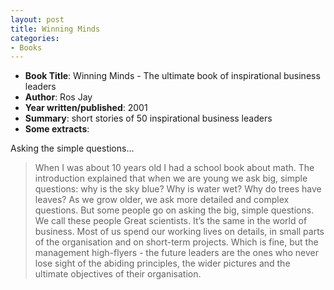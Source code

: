 ```yaml
---
layout: post
title: Winning Minds
categories:
- Books
---
```



- **Book Title**: Winning Minds - The ultimate book of inspirational business leaders
- **Author**: Ros Jay
- **Year written/published**: 2001
- **Summary**: short stories of 50 inspirational business leaders
- **Some extracts**:

Asking the simple questions...

> When I was about 10 years old I had a school book about math. The introduction explained that when we are young we ask big, simple questions: why is the sky blue? Why is water wet? Why do trees have leaves? As we grow older, we ask more detailed and complex questions. But some people go on asking the big, simple questions. We call these people Great scientists. It’s the same in the world of business. Most of us spend our working lives on details, in small parts of the organisation and on short-term projects. Which is fine, but the management high-flyers - the future leaders are the ones who never lose sight of the abiding principles, the wider pictures and the ultimate objectives of their organisation.
